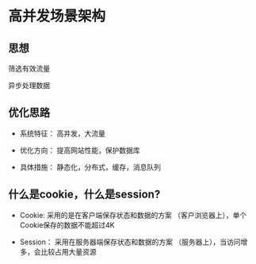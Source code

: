 # 高并发场景架构

## 思想 

   筛选有效流量
   
   异步处理数据


## 优化思路

   * 系统特征： 高并发，大流量
   
   * 优化方向： 提高网站性能，保护数据库
   
   * 具体措施： 静态化，分布式，缓存，消息队列

## 什么是cookie，什么是session?
  
   * Cookie: 采用的是在客户端保存状态和数据的方案 （客户浏览器上），单个Cookie保存的数据不能超过4K
   
   * Session： 采用在服务器端保存状态和数据的方案 （服务器上），当访问增多，会比较占用大量资源
